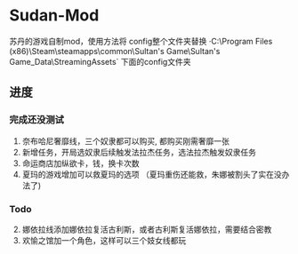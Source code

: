 # Sudan-Mod

苏丹的游戏自制mod，使用方法将 config整个文件夹替换 ·C:\Program Files (x86)\Steam\steamapps\common\Sultan's Game\Sultan's Game_Data\StreamingAssets` 下面的config文件夹

## 进度
### 完成还没测试
1. 奈布哈尼奢靡线，三个奴隶都可以购买, 都购买刚需奢靡一张
2. 新增任务，开局选奴隶后续触发法拉杰任务，选法拉杰触发奴隶任务
3. 命运商店加纵欲卡，钱，换卡次数
4. 夏玛的游戏增加可以救夏玛的选项 （夏玛重伤还能救，朱娜被割头了实在没办法了)

### Todo

2. 娜依拉线添加娜依拉复活古利斯，或者古利斯复活娜依拉，需要结合密教
3. 欢愉之馆加一个角色，这样可以三个妓女线都玩
